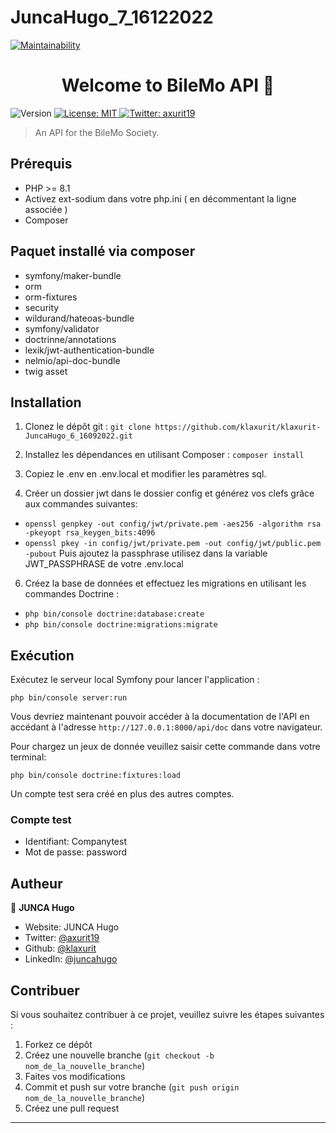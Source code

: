# JuncaHugo_7_16122022

[![Maintainability](https://api.codeclimate.com/v1/badges/b9ffbac3a93d9252c7cc/maintainability)](https://codeclimate.com/github/klaxurit/klaxurit/JuncaHugo_7_16122022/maintainability)
<h1 align="center">Welcome to BileMo API 👋</h1>
<p>
  <img alt="Version" src="https://img.shields.io/badge/version-Symfony 5.4-blue.svg?cacheSeconds=2592000" />
  <a href="#" target="_blank">
    <img alt="License: MIT" src="https://img.shields.io/badge/License-MIT-yellow.svg" />
  </a>
  <a href="https://twitter.com/axurit19" target="_blank">
    <img alt="Twitter: axurit19" src="https://img.shields.io/twitter/follow/axurit19.svg?style=social" />
  </a>
</p>

> An API for the BileMo Society.

## Prérequis

- PHP >= 8.1
- Activez ext-sodium dans votre php.ini ( en décommentant la ligne associée )
- Composer

## Paquet installé via composer

- symfony/maker-bundle
- orm
- orm-fixtures
- security
- wildurand/hateoas-bundle
- symfony/validator
- doctrinne/annotations
- lexik/jwt-authentication-bundle
- nelmio/api-doc-bundle
- twig asset

## Installation

1. Clonez le dépôt git :
``git clone https://github.com/klaxurit/klaxurit-JuncaHugo_6_16092022.git``

2. Installez les dépendances en utilisant Composer :
``composer install``

3. Copiez le .env en .env.local et modifier les paramètres sql.

5. Créer un dossier jwt dans le dossier config et générez vos clefs grâce aux commandes suivantes:
- ``openssl genpkey -out config/jwt/private.pem -aes256 -algorithm rsa -pkeyopt rsa_keygen_bits:4096``
- ``openssl pkey -in config/jwt/private.pem -out config/jwt/public.pem -pubout``
Puis ajoutez la passphrase utilisez dans la variable JWT_PASSPHRASE de votre .env.local

6. Créez la base de données et effectuez les migrations en utilisant les commandes Doctrine :
- ``php bin/console doctrine:database:create``
- ``php bin/console doctrine:migrations:migrate``

## Exécution

Exécutez le serveur local Symfony pour lancer l'application :

``php bin/console server:run``

Vous devriez maintenant pouvoir accéder à la documentation de l'API en accédant à l'adresse `http://127.0.0.1:8000/api/doc` dans votre navigateur.

Pour chargez un jeux de donnée veuillez saisir cette commande dans votre terminal:

``php bin/console doctrine:fixtures:load``

Un compte test sera créé en plus des autres comptes.

### Compte test

- Identifiant: Companytest
- Mot de passe: password



## Autheur

👤 **JUNCA Hugo**

* Website: JUNCA Hugo
* Twitter: [@axurit19](https://twitter.com/axurit19)
* Github: [@klaxurit](https://github.com/klaxurit)
* LinkedIn: [@juncahugo](https://linkedin.com/in/juncahugo)

## Contribuer

Si vous souhaitez contribuer à ce projet, veuillez suivre les étapes suivantes :

1. Forkez ce dépôt
2. Créez une nouvelle branche (`git checkout -b nom_de_la_nouvelle_branche`)
3. Faites vos modifications
4. Commit et push sur votre branche (`git push origin nom_de_la_nouvelle_branche`)
5. Créez une pull request

***

